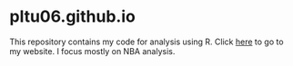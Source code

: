 # pltu06.github.io
This repository contains my code for analysis using R. Click [here](pltu06.github.io) to go to my website. I focus mostly on NBA analysis.
